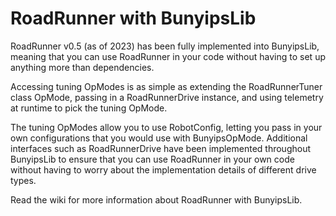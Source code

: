 # RoadRunner with BunyipsLib

RoadRunner v0.5 (as of 2023) has been fully implemented into BunyipsLib, meaning that you can use RoadRunner in your
code
without having to set up anything more than dependencies.<br>

Accessing tuning OpModes is as simple as extending the RoadRunnerTuner class OpMode, passing in a RoadRunnerDrive
instance,
and using telemetry at runtime to pick the tuning OpMode.<br>

The tuning OpModes allow you to use RobotConfig, letting you pass in your own configurations
that you would use with BunyipsOpMode. Additional interfaces such as RoadRunnerDrive have been
implemented throughout BunyipsLib to ensure that you can use RoadRunner in your own code without
having to worry about the implementation details of different drive types.<br>

Read the wiki for more information about RoadRunner with BunyipsLib.
